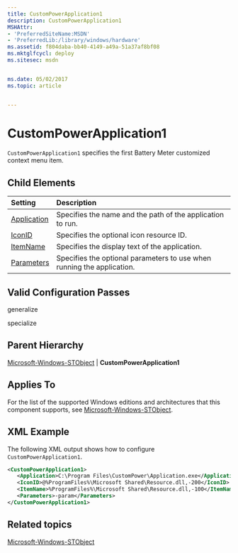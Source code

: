 ```yaml
---
title: CustomPowerApplication1
description: CustomPowerApplication1
MSHAttr:
- 'PreferredSiteName:MSDN'
- 'PreferredLib:/library/windows/hardware'
ms.assetid: f804daba-bb40-4149-a49a-51a37af8bf08
ms.mktglfcycl: deploy
ms.sitesec: msdn


ms.date: 05/02/2017
ms.topic: article


---
```

# CustomPowerApplication1

`CustomPowerApplication1` specifies the first Battery Meter customized context menu item.

## Child Elements

| Setting                 | Description                                                                           |
|:------------------------|:--------------------------------------------------------------------------------------|
| [Application](microsoft-windows-stobject-custompowerapplication1-application.md) | Specifies the name and the path of the application to run. |
| [IconID](microsoft-windows-stobject-custompowerapplication1-iconid.md) | Specifies the optional icon resource ID. |
| [ItemName](microsoft-windows-stobject-custompowerapplication1-itemname.md) | Specifies the display text of the application. |
| [Parameters](microsoft-windows-stobject-custompowerapplication1-parameters.md) | Specifies the optional parameters to use when running the application. |

## Valid Configuration Passes

generalize

specialize

## Parent Hierarchy

[Microsoft-Windows-STObject](microsoft-windows-stobject.md) | **CustomPowerApplication1**

## Applies To

For the list of the supported Windows editions and architectures that this component supports, see [Microsoft-Windows-STObject](microsoft-windows-stobject.md).

## XML Example

The following XML output shows how to configure `CustomPowerApplication1`.

```XML
<CustomPowerApplication1>
   <Application>C:\Program Files\CustomPower\Application.exe</Application>
   <IconID>@%ProgramFiles%\Microsoft Shared\Resource.dll,-200</IconID>
   <ItemName>%ProgramFiles%\Microsoft Shared\Resource.dll,-100</ItemName>
   <Parameters>-param</Parameters>
</CustomPowerApplication1>
```

## Related topics

[Microsoft-Windows-STObject](microsoft-windows-stobject.md)
